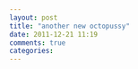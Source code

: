 ```yaml
---
layout: post
title: "another new octopussy"
date: 2011-12-21 11:19
comments: true
categories: 
---
```


